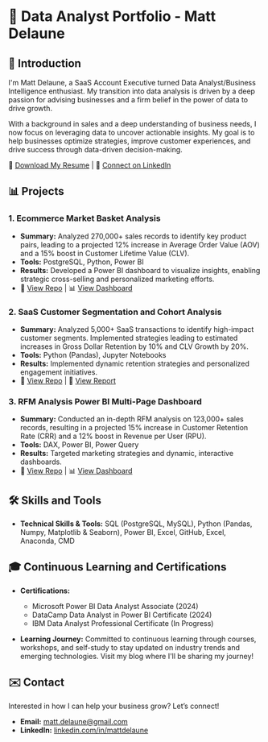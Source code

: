# 💼 Data Analyst Portfolio - Matt Delaune

## 👋 Introduction

I'm Matt Delaune, a SaaS Account Executive turned Data Analyst/Business Intelligence enthusiast. My transition into data analysis is driven by a deep passion for advising businesses and a firm belief in the power of data to drive growth.

With a background in sales and a deep understanding of business needs, I now focus on leveraging data to uncover actionable insights. My goal is to help businesses optimize strategies, improve customer experiences, and drive success through data-driven decision-making.

📄 [Download My Resume](https://github.com/mattdelaune/mattdelaune/blob/main/mattdelaune_resume.docx) | 💼 [Connect on LinkedIn](https://linkedin.com/in/mdelaune)

## 📊 Projects

### 1. Ecommerce Market Basket Analysis
- **Summary:** Analyzed 270,000+ sales records to identify key product pairs, leading to a projected 12% increase in Average Order Value (AOV) and a 15% boost in Customer Lifetime Value (CLV).
- **Tools:** PostgreSQL, Python, Power BI
- **Results:** Developed a Power BI dashboard to visualize insights, enabling strategic cross-selling and personalized marketing efforts.
- 🔗 [View Repo](https://github.com/mattdelaune/Ecommerce_Market_Basket_Analysis) | 📊 [View Dashboard](https://github.com/mattdelaune/Ecommerce_Market_Basket_Analysis/blob/master/mba_dashboard.pbix)

### 2. SaaS Customer Segmentation and Cohort Analysis
- **Summary:** Analyzed 5,000+ SaaS transactions to identify high-impact customer segments. Implemented strategies leading to estimated increases in Gross Dollar Retention by 10% and CLV Growth by 20%.
- **Tools:** Python (Pandas), Jupyter Notebooks
- **Results:** Implemented dynamic retention strategies and personalized engagement initiatives.
- 🔗 [View Repo](https://github.com/mattdelaune/SaaS_Cohort_Analysis) | 📑 [View Report](https://github.com/mattdelaune/SaaS_Cohort_Analysis/blob/main/MattDelaune_Cohort_Analysis.ipynb)

### 3. RFM Analysis Power BI Multi-Page Dashboard
- **Summary:** Conducted an in-depth RFM analysis on 123,000+ sales records, resulting in a projected 15% increase in Customer Retention Rate (CRR) and a 12% boost in Revenue per User (RPU).
- **Tools:** DAX, Power BI, Power Query
- **Results:** Targeted marketing strategies and dynamic, interactive dashboards.
- 🔗 [View Repo](https://github.com/mattdelaune/Retail_RFM_Analysis) | 📊 [View Dashboard](https://github.com/mattdelaune/Retail_RFM_Analysis/blob/main/rfm_analysis_report.pbix)

## 🛠️ Skills and Tools

- **Technical Skills & Tools:** SQL (PostgreSQL, MySQL), Python (Pandas, Numpy, Matplotlib & Seaborn), Power BI, Excel, GitHub, Excel, Anaconda, CMD

## 🎓 Continuous Learning and Certifications

- **Certifications:**
  - Microsoft Power BI Data Analyst Associate (2024)
  - DataCamp Data Analyst in Power BI Certificate (2024)
  - IBM Data Analyst Professional Certificate (In Progress)

- **Learning Journey:** Committed to continuous learning through courses, workshops, and self-study to stay updated on industry trends and emerging technologies. Visit my blog where I'll be sharing my journey!

## ✉️ Contact

Interested in how I can help your business grow? Let’s connect!

- **Email:** [matt.delaune@gmail.com](mailto:matt.delaune@gmail.com)
- **LinkedIn:** [linkedin.com/in/mattdelaune](https://linkedin.com/in/mdelaune)
